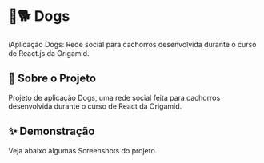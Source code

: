 # 🦴🐕 Dogs

ℹ️Aplicação Dogs: Rede social para cachorros desenvolvida durante o curso de React.js da Origamid. 

## 🔖 Sobre o Projeto
Projeto de aplicação Dogs, uma rede social feita para cachorros desenvolvida durante o curso de React da Origamid.

## ✨ Demonstração

Veja abaixo algumas Screenshots do projeto. 

